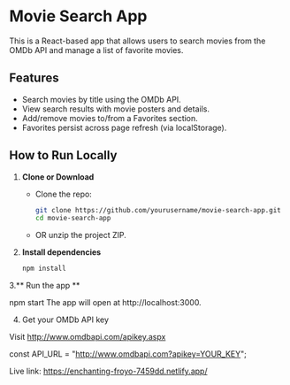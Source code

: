 # Movie Search App

This is a React-based app that allows users to search movies  from the OMDb API and manage a list of favorite movies.

## Features
- Search movies by title using the OMDb API.
- View search results with movie posters and details.
- Add/remove movies to/from a Favorites section.
- Favorites persist across page refresh (via localStorage).

## How to Run Locally

1. **Clone or Download**
   - Clone the repo:
     ```bash
     git clone https://github.com/yourusername/movie-search-app.git
     cd movie-search-app
     ```
   - OR unzip the project ZIP.

2. **Install dependencies**
   ```bash
   npm install

3.** Run the app **

npm start
The app will open at http://localhost:3000.

4. Get your OMDb API key

Visit http://www.omdbapi.com/apikey.aspx

const API_URL = "http://www.omdbapi.com?apikey=YOUR_KEY";


Live link: https://enchanting-froyo-7459dd.netlify.app/
